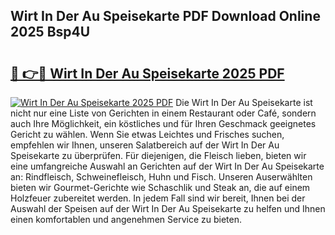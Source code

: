 ## Wirt In Der Au Speisekarte PDF Download Online 2025 Bsp4U

# <h2><a href="http://gc8u5uu.nevu.top/?p=Wirt+In+Der+Au+Speisekarte">🔗 👉🔴 Wirt In Der Au Speisekarte 2025 PDF</a></h2>

[![Wirt In Der Au Speisekarte 2025 PDF](https://i.imgur.com/dBaPXMq.png)](http://gc8u5uu.nevu.top/?p=Wirt+In+Der+Au+Speisekarte)
Die Wirt In Der Au Speisekarte ist nicht nur eine Liste von Gerichten in einem Restaurant oder Café, sondern auch Ihre Möglichkeit, ein köstliches und für Ihren Geschmack geeignetes Gericht zu wählen. Wenn Sie etwas Leichtes und Frisches suchen, empfehlen wir Ihnen, unseren Salatbereich auf der Wirt In Der Au Speisekarte zu überprüfen. Für diejenigen, die Fleisch lieben, bieten wir eine umfangreiche Auswahl an Gerichten auf der Wirt In Der Au Speisekarte an: Rindfleisch, Schweinefleisch, Huhn und Fisch. Unseren Auserwählten bieten wir Gourmet-Gerichte wie Schaschlik und Steak an, die auf einem Holzfeuer zubereitet werden. In jedem Fall sind wir bereit, Ihnen bei der Auswahl der Speisen auf der Wirt In Der Au Speisekarte zu helfen und Ihnen einen komfortablen und angenehmen Service zu bieten.
